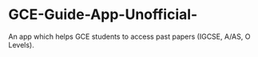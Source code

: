 # GCE-Guide-App-Unofficial-
An app which helps GCE students to access past papers (IGCSE, A/AS, O Levels).
